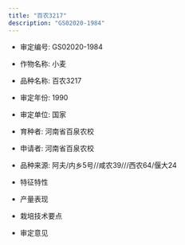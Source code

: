 ```yaml
---
title: "百农3217"
description: "GS02020-1984"
---
```

* 审定编号:  GS02020-1984

*  作物名称:  小麦

*  品种名称:  百农3217

*  审定年份:  1990

*  审定单位:  国家

* 育种者:  河南省百泉农校

*  申请者:  河南省百泉农校

*  品种来源:  阿夫/内乡5号//咸农39///西农64/偃大24

*  特征特性


*  产量表现


*  栽培技术要点


*  审定意见

